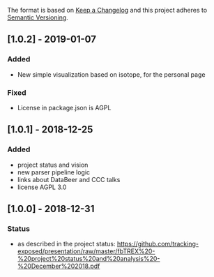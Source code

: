 The format is based on [Keep a Changelog](http://keepachangelog.com/) and this
project adheres to [Semantic Versioning](http://semver.org/).

## [1.0.2] - 2019-01-07
### Added
- New simple visualization based on isotope, for the personal page
### Fixed
- License in package.json is AGPL

## [1.0.1] - 2018-12-25
### Added
- project status and vision
- new parser pipeline logic
- links about DataBeer and CCC talks
- license AGPL 3.0

## [1.0.0] - 2018-12-31
### Status
- as described in the project status: https://github.com/tracking-exposed/presentation/raw/master/fbTREX%20-%20project%20status%20and%20analysis%20-%20December%202018.pdf

